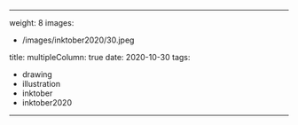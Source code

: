 
---
weight: 8
images:
- /images/inktober2020/30.jpeg

title:
multipleColumn: true
date: 2020-10-30
tags:
- drawing
- illustration
- inktober
- inktober2020
---

